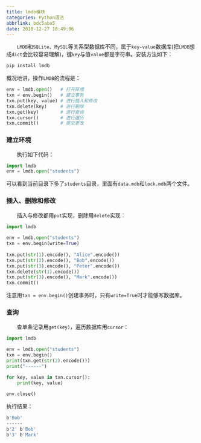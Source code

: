 ```yaml
---
title: lmdb模块
categories: Python语法
abbrlink: bdc5aba5
date: 2018-12-27 18:49:06
---
```

&emsp;&emsp;`LMDB`和`SQLite`、`MySQL`等关系型数据库不同，属于`key-value`数据库(把`LMDB`想成`dict`会比较容易理解)，键`key`与值`value`都是字符串。安装方法如下：<!--more-->

``` bash
pip install lmdb
```

概况地讲，操作`LMDB`的流程是：

``` python
env = lmdb.open()   # 打开环境
txn = env.begin()   # 建立事务
txn.put(key, value) # 进行插入和修改
txn.delete(key)     # 进行删除
txn.get(key)        # 进行查询
txn.cursor()        # 进行遍历
txn.commit()        # 提交更改
```

### 建立环境

&emsp;&emsp;执行如下代码：

``` python
import lmdb
env = lmdb.open("students")
```

可以看到当前目录下多了`students`目录，里面有`data.mdb`和`lock.mdb`两个文件。

### 插入、删除和修改

&emsp;&emsp;插入与修改都用`put`实现，删除用`delete`实现：

``` python
import lmdb
​
env = lmdb.open("students")
txn = env.begin(write=True)
​
txn.put(str(1).encode(), "Alice".encode())
txn.put(str(2).encode(), "Bob".encode())
txn.put(str(3).encode(), "Peter".encode())
txn.delete(str(1).encode())
txn.put(str(3).encode(), "Mark".encode())
txn.commit()
```

注意用`txn = env.begin()`创建事务时，只有`write=True`时才能够写数据库。

### 查询

&emsp;&emsp;查单条记录用`get(key)`，遍历数据库用`cursor`：

``` python
import lmdb
​
env = lmdb.open("students")
txn = env.begin()
print(txn.get(str(2).encode()))
print("------")

for key, value in txn.cursor():
    print(key, value)
​
env.close()
```

执行结果：

``` bash
b'Bob'
------
b'2' b'Bob'
b'3' b'Mark'
```